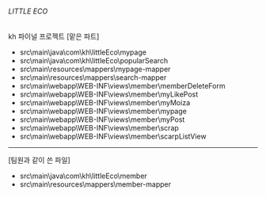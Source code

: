 ###### LITTLE ECO

kh 파이널 프로젝트
[맡은 파트]
+ src\main\java\com\kh\littleEco\mypage
+ src\main\java\com\kh\littleEco\popularSearch
+ src\main\resources\mappers\mypage-mapper
+ src\main\resources\mappers\search-mapper
+ src\main\webapp\WEB-INF\views\member\memberDeleteForm
+ src\main\webapp\WEB-INF\views\member\myLikePost
+ src\main\webapp\WEB-INF\views\member\myMoiza
+ src\main\webapp\WEB-INF\views\member\mypage
+ src\main\webapp\WEB-INF\views\member\myPost
+ src\main\webapp\WEB-INF\views\member\scrap
+ src\main\webapp\WEB-INF\views\member\scarpListView

---
[팀원과 같이 쓴 파일]
+ src\main\java\com\kh\littleEco\member
+ src\main\resources\mappers\member-mapper
